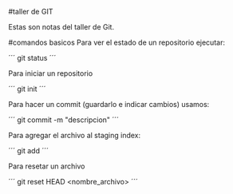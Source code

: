 #taller de GIT

Estas son notas del taller de Git.

#comandos basicos
Para ver el estado de un repositorio ejecutar:

´´´
git status
´´´

Para iniciar un repositorio

´´´
git init 
´´´

Para hacer un commit (guardarlo e indicar cambios) usamos:

´´´
git commit -m "descripcion"
´´´

Para agregar el archivo al staging index:

´´´
git add
´´´

Para resetar un archivo

´´´ 
git reset HEAD <nombre_archivo>
´´´
